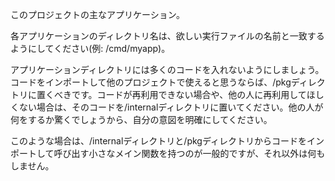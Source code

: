 
このプロジェクトの主なアプリケーション。

各アプリケーションのディレクトリ名は、欲しい実行ファイルの名前と一致するようにしてください(例: /cmd/myapp)。

アプリケーションディレクトリには多くのコードを入れないようにしましょう。コードをインポートして他のプロジェクトで使えると思うならば、/pkgディレクトリに置くべきです。コードが再利用できない場合や、他の人に再利用してほしくない場合は、そのコードを/internalディレクトリに置いてください。他の人が何をするか驚くでしょうから、自分の意図を明確にしてください。

このような場合は、/internalディレクトリと/pkgディレクトリからコードをインポートして呼び出す小さなメイン関数を持つのが一般的ですが、それ以外は何もしません。
